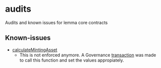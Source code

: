 # audits
Audits and known issues for lemma core contracts

## Known-issues
- [calculateMintingAsset](https://github.com/lemma-finance/basis-trading-stablecoin/blob/master/contracts/wrappers/PerpLemmaCommon.sol#L647)
  - This is not enforced anymore. A Governance [transaction](https://optimistic.etherscan.io/tx/0x2b4f730d121e77310a67b382640f72eec109a3419b1bbcfad0f819ee2a06f003) was made to call this function and set the values appropiately.
